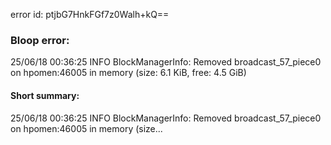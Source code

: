 error id: ptjbG7HnkFGf7z0Walh+kQ==
### Bloop error:

25/06/18 00:36:25 INFO BlockManagerInfo: Removed broadcast_57_piece0 on hpomen:46005 in memory (size: 6.1 KiB, free: 4.5 GiB)
#### Short summary: 

25/06/18 00:36:25 INFO BlockManagerInfo: Removed broadcast_57_piece0 on hpomen:46005 in memory (size...